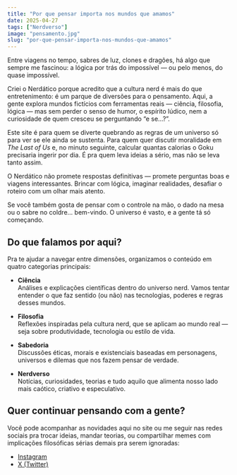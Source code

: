```yaml
---
title: "Por que pensar importa nos mundos que amamos"
date: 2025-04-27
tags: ["Nerdverso"]
image: "pensamento.jpg"
slug: "por-que-pensar-importa-nos-mundos-que-amamos"
---
```


Entre viagens no tempo, sabres de luz, clones e dragões, há algo que sempre me fascinou: a lógica por trás do impossível — ou pelo menos, do quase impossível.

Criei o Nerdático porque acredito que a cultura nerd é mais do que entretenimento: é um parque de diversões para o pensamento. Aqui, a gente explora mundos fictícios com ferramentas reais — ciência, filosofia, lógica — mas sem perder o senso de humor, o espírito lúdico, nem a curiosidade de quem cresceu se perguntando “e se...?”.

Este site é para quem se diverte quebrando as regras de um universo só para ver se ele ainda se sustenta. Para quem quer discutir moralidade em *The Last of Us* e, no minuto seguinte, calcular quantas calorias o Goku precisaria ingerir por dia. É pra quem leva ideias a sério, mas não se leva tanto assim.

O Nerdático não promete respostas definitivas — promete perguntas boas e viagens interessantes. Brincar com lógica, imaginar realidades, desafiar o roteiro com um olhar mais atento.

Se você também gosta de pensar com o controle na mão, o dado na mesa ou o sabre no coldre… bem-vindo. O universo é vasto, e a gente tá só começando.

## Do que falamos por aqui?

Pra te ajudar a navegar entre dimensões, organizamos o conteúdo em quatro categorias principais:

- **Ciência**  
  Análises e explicações científicas dentro do universo nerd. Vamos tentar entender o que faz sentido (ou não) nas tecnologias, poderes e regras desses mundos.

- **Filosofia**  
  Reflexões inspiradas pela cultura nerd, que se aplicam ao mundo real — seja sobre produtividade, tecnologia ou estilo de vida.

- **Sabedoria**  
  Discussões éticas, morais e existenciais baseadas em personagens, universos e dilemas que nos fazem pensar de verdade.

- **Nerdverso**  
  Notícias, curiosidades, teorias e tudo aquilo que alimenta nosso lado mais caótico, criativo e especulativo.

## Quer continuar pensando com a gente?

Você pode acompanhar as novidades aqui no site ou me seguir nas redes sociais pra trocar ideias, mandar teorias, ou compartilhar memes com implicações filosóficas sérias demais pra serem ignoradas:

- [Instagram](https://instagram.com/rafaelarc)  
- [X (Twitter)](https://x.com/nerdatico)
